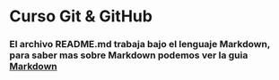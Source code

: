 # Curso Git & GitHub

### El archivo README.md trabaja bajo el lenguaje Markdown, para saber mas sobre Markdown podemos ver la guia [Markdown](https://github.com/adam-p/markdown-here/wiki/Markdown-Cheatsheet "Markdown Cheatsheet")